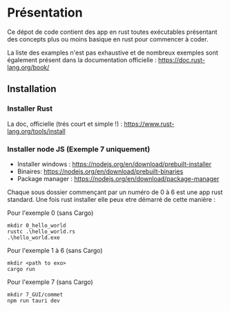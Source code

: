 # Présentation

Ce dépot de code contient des app en rust toutes exécutables présentant des concepts plus ou moins basique en rust pour
commencer à coder.

La liste des examples n'est pas exhaustive et de nombreux exemples sont également présent dans la documentation
officielle : https://doc.rust-lang.org/book/

## Installation

### Installer Rust

La doc, officielle (trés court et simple !) : https://www.rust-lang.org/tools/install

### Installer node JS (Exemple 7 uniquement)

* Installer windows : https://nodejs.org/en/download/prebuilt-installer
* Binaires: https://nodejs.org/en/download/prebuilt-binaries
* Package manager : https://nodejs.org/en/download/package-manager

Chaque sous dossier commençant par un numéro de 0 à 6 est une app rust standard.
Une fois rust installer elle peux etre démarré de cette manière : 

Pour l'exemple 0 (sans Cargo) 
```shell
mkdir 0_hello_world
rustc .\hello_world.rs
.\hello_world.exe
```
Pour l'exemple 1 à 6 (sans Cargo)
```shell
mkdir <path to exo>
cargo run
```

Pour l'exemple 7 (sans Cargo)
```shell
mkdir 7_GUI/commet
npm run tauri dev
```